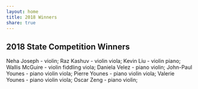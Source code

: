 ```yaml
---
layout: home
title: 2018 Winners
share: true
---
```


## 2018 State Competition Winners
Neha Joseph - violin; 
Raz Kashuv - violin viola; 
Kevin Liu - violin piano; 
Wallis McGuire - violin fiddling viola; 
Daniela Velez - piano violin;
John-Paul Younes - piano violin viola; 
Pierre Younes - piano violin viola;
Valerie Younes - piano violin viola;
Oscar Zeng - piano violin;